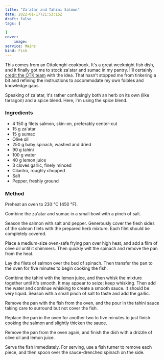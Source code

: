 ```yaml
---
title: "Za'atar and Tahini Salmon"
date: 2022-01-17T21:53:15Z
draft: false
tags: [
    
]
cover:
    image: 
service: Mains
kind: Fish
---
```


This comes from an Ottolenghi cookbook. It's a great weeknight fish dish, and it finally got me to stock za'atar and sumac in my pantry. I'll certainly [credit the OTK team](https://food52.com/recipes/86926-sauteed-salmon-recipe-with-tahini-greens) with the idea. That hasn't stopped me from tinkering a bit and refining the instructions to accommodate my own foibles and knowledge gaps.

Speaking of za'atar, it's rather confusingly both an herb on its own (like tarragon) and a spice blend. Here, I'm using the spice blend.

### Ingredients

* 4 150 g filets salmon, skin-on, preferably center-cut
* 15 g za'atar
* 15 g sumac
* Olive oil
* 250 g baby spinach, washed and dried
* 90 g tahini
* 100 g water
* 40 g lemon juice
* 3 cloves garlic, finely minced
* Cilantro, roughly chopped
* Salt
* Pepper, freshly ground

### Method

Preheat an oven to 230 °C (450 °F).

Combine the za'atar and sumac in a small bowl with a pinch of salt.

Season the salmon with salt and pepper. Generously cover the flesh sides of the salmon filets with the prepared herb mixture. Each filet should be completely covered.

Place a medium-size oven-safe frying pan over high heat, and add a film of olive oil until it shimmers. Then quickly wilt the spinach and remove the pan from the heat.

Lay the filets of salmon over the bed of spinach. Then transfer the pan to the oven for five minutes to begin cooking the fish.

Combine the tahini with the lemon juice, and then whisk the mixture together until it's smooth. It may appear to seize; keep whisking. Then add the water and continue whisking to create a smooth sauce. It should be very liquid. Season with a small pinch of salt to taste and add the garlic.

Remove the pan with the fish from the oven, and the pour in the tahini sauce taking care to surround but not cover the fish.

Replace the pan in the oven for another two to five minutes to just finish cooking the salmon and slightly thicken the sauce.

Remove the pan from the oven again, and finish the dish with a drizzle of olive oil and lemon juice.

Serve the fish immediately. For serving, use a fish turner to remove each piece, and then spoon over the sauce-drenched spinach on the side.



